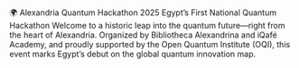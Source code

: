 🌍 Alexandria Quantum Hackathon 2025
Egypt’s First National Quantum Hackathon
Welcome to a historic leap into the quantum future—right from the heart of Alexandria. Organized by Bibliotheca Alexandrina and iQafé Academy, and proudly supported by the Open Quantum Institute (OQI), this event marks Egypt’s debut on the global quantum innovation map.
